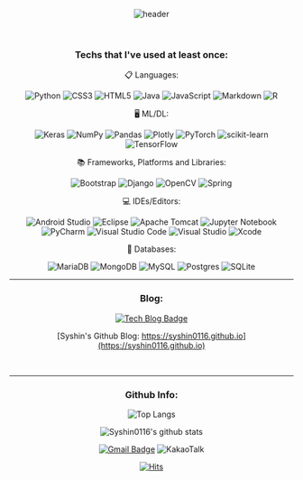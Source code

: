 <div align="center" style="text-align:center">
  
![header](https://capsule-render.vercel.app/api?type=wave&color=auto&height=100&section=header&text=syshin's%20github&fontSize=90)
  

<br>
<h3 align="center">Techs that I've used at least once:</h3>
<p align="center">
  📋 Languages:
  
  ![Python](https://img.shields.io/badge/Python-3670A0?style=flat-square&logo=python&logoColor=ffdd54)
  ![CSS3](https://img.shields.io/badge/CSS3-%231572B6.svg?style=flat-square&logo=css3&logoColor=white)
  ![HTML5](https://img.shields.io/badge/HTML5-%23E34F26.svg?style=flat-square&logo=html5&logoColor=white)
  ![Java](https://img.shields.io/badge/Java-%23ED8B00.svg?style=flat-square&logo=java&logoColor=white)
  ![JavaScript](https://img.shields.io/badge/Javascript-%23323330.svg?style=flat-square&logo=javascript&logoColor=%23F7DF1E)
  ![Markdown](https://img.shields.io/badge/Markdown-%23000000.svg?style=flat-square&logo=markdown&logoColor=white)
  ![R](https://img.shields.io/badge/R-%23276DC3.svg?style=flat-square&logo=r&logoColor=white)

🖥️ ML/DL:
  
![Keras](https://img.shields.io/badge/Keras-%23D00000.svg?style=flat-square&logo=Keras&logoColor=white)
![NumPy](https://img.shields.io/badge/Numpy-%23013243.svg?style=flat-square&logo=numpy&logoColor=white)
![Pandas](https://img.shields.io/badge/Pandas-%23150458.svg?style=flat-square&logo=pandas&logoColor=white)
![Plotly](https://img.shields.io/badge/Plotly-%233F4F75.svg?style=flat-square&logo=plotly&logoColor=white)
![PyTorch](https://img.shields.io/badge/PyTorch-%23EE4C2C.svg?style=flat-square&logo=PyTorch&logoColor=white)
![scikit-learn](https://img.shields.io/badge/Scikit--learn-%23F7931E.svg?style=flat-square&logo=scikit-learn&logoColor=white)
![TensorFlow](https://img.shields.io/badge/TensorFlow-%23FF6F00.svg?style=flat-square&logo=TensorFlow&logoColor=white)


  📚 Frameworks, Platforms and Libraries:
  
  ![Bootstrap](https://img.shields.io/badge/Bootstrap-%23563D7C.svg?style=flat-square&logo=bootstrap&logoColor=white)
  ![Django](https://img.shields.io/badge/Django-%23092E20.svg?style=flat-square&logo=django&logoColor=white)
  ![OpenCV](https://img.shields.io/badge/Opencv-%23white.svg?style=flat-square&logo=opencv&logoColor=white)
  ![Spring](https://img.shields.io/badge/Spring-%236DB33F.svg?style=flat-square&logo=spring&logoColor=white)

💻 IDEs/Editors:

![Android Studio](https://img.shields.io/badge/Android%20Studio-3DDC84.svg?style=flat-square&logo=android-studio&logoColor=white)
![Eclipse](https://img.shields.io/badge/Eclipse-FE7A16.svg?style=flat-square&logo=Eclipse&logoColor=white)
![Apache Tomcat](https://img.shields.io/badge/Apache%20tomcat-%23F8DC75.svg?style=flat-square&logo=apache-tomcat&logoColor=black)
![Jupyter Notebook](https://img.shields.io/badge/Jupyter-%23FA0F00.svg?style=flat-square&logo=jupyter&logoColor=white)
![PyCharm](https://img.shields.io/badge/Pycharm-143?style=flat-square&logo=pycharm&logoColor=black&color=black&labelColor=green)
![Visual Studio Code](https://img.shields.io/badge/Visual%20Studio%20Code-0078d7.svg?style=flat-square&logo=visual-studio-code&logoColor=white)
![Visual Studio](https://img.shields.io/badge/Visual%20Studio-5C2D91.svg?style=flat-square&logo=visual-studio&logoColor=white)
![Xcode](https://img.shields.io/badge/Xcode-007ACC?style=flat-square&logo=Xcode&logoColor=white)

💾 Databases:
  
  ![MariaDB](https://img.shields.io/badge/MariaDB-003545?style=flat-square&logo=mariadb&logoColor=white)
  ![MongoDB](https://img.shields.io/badge/MongoDB-%234ea94b.svg?style=flat-square&logo=mongodb&logoColor=white)
  ![MySQL](https://img.shields.io/badge/Mysql-%2300f.svg?style=flat-square&logo=mysql&logoColor=white)
  ![Postgres](https://img.shields.io/badge/Postgres-%23316192.svg?style=flat-square&logo=postgresql&logoColor=white)
  ![SQLite](https://img.shields.io/badge/Sqlite-%2307405e.svg?style=flat-square&logo=sqlite&logoColor=white)

</p>
<hr>
<h3 align="center">Blog:</h3>

<div align="center" style="text-align:center">
  
  [![Tech Blog Badge](http://img.shields.io/badge/-Tech%20blog-black?style=flat-square&logo=github&link=https://syshin0116.github.io/)](https://syshin0116.github.io/)

  [Syshin's Github Blog: https://syshin0116.github.io](https://syshin0116.github.io)
  
</div>
  
<br>
<hr>
<h3 align="center">Github Info:</h3>

![Top Langs](https://github-readme-stats.vercel.app/api/top-langs/?username=syshin0116)
<!-- &layout=레이아웃 스타일&theme=스타일 -->
![Syshin0116's github stats](https://github-readme-stats.vercel.app/api?username=syshin0116&show_icons=true)

[![Gmail Badge](https://img.shields.io/badge/Gmail-d14836?style=for-the-badge&logo=Gmail&logoColor=white&link=mailto:syshin0116@gmail.com)](mailto:syshin0116@gmail.com)
![KakaoTalk](https://img.shields.io/badge/kakaotalk-ffcd00.svg?style=for-the-badge&logo=kakaotalk&logoColor=000000)


[![Hits](https://hits.seeyoufarm.com/api/count/incr/badge.svg?url=https%3A%2F%2Fgithub.com%2Fsyshin0116&count_bg=%2379C83D&title_bg=%23555555&icon=&icon_color=%23E7E7E7&title=hits&edge_flat=false)](https://hits.seeyoufarm.com)

</div>



</div>
